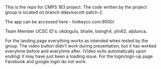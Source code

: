 This is the repo for CMPS 183 project.  The code written by the project group is located on branch ddavisscott-patch-2.

The app can be accessed here - hotkeycc.com:9000/


Team Member UCSC ID's: okdogulu, bhaile, bsingh4, ylin62, aljdunca.

For the landing page everything works as intended when tested by the group.  The video button didn't work during presentation, but it has worked everytime before and everytime after.  (Video exits automatically upon ending)  It may have just been a loading issue.
For the login/sign-up page Facebook and google login do not work.
